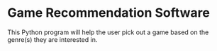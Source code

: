 # Game Recommendation Software
 This Python program will help the user pick out a game based on the genre(s) they are interested in.
